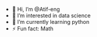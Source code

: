 - 👋 Hi, I’m @Atif-eng
- 👀 I’m interested in data science
- 🌱 I’m currently learning python
- ⚡ Fun fact: Math

<!---
Atif-eng/Atif-eng is a ✨ special ✨ repository because its `README.md` (this file) appears on your GitHub profile.
You can click the Preview link to take a look at your changes.
--->
